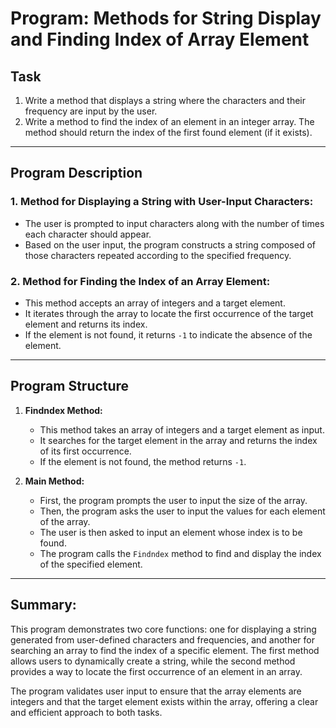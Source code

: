 # Program: Methods for String Display and Finding Index of Array Element

## Task

1. Write a method that displays a string where the characters and their frequency are input by the user.
2. Write a method to find the index of an element in an integer array. The method should return the index of the first found element (if it exists).

---

## Program Description

### 1. **Method for Displaying a String with User-Input Characters:**

   - The user is prompted to input characters along with the number of times each character should appear.
   - Based on the user input, the program constructs a string composed of those characters repeated according to the specified frequency.

### 2. **Method for Finding the Index of an Array Element:**

   - This method accepts an array of integers and a target element.
   - It iterates through the array to locate the first occurrence of the target element and returns its index.
   - If the element is not found, it returns `-1` to indicate the absence of the element.

---

## Program Structure

1. **Findndex Method:**
   - This method takes an array of integers and a target element as input.
   - It searches for the target element in the array and returns the index of its first occurrence.
   - If the element is not found, the method returns `-1`.

2. **Main Method:**
   - First, the program prompts the user to input the size of the array.
   - Then, the program asks the user to input the values for each element of the array.
   - The user is then asked to input an element whose index is to be found.
   - The program calls the `Findndex` method to find and display the index of the specified element.

---

## Summary:

This program demonstrates two core functions: one for displaying a string generated from user-defined characters and frequencies, and another for searching an array to find the index of a specific element. The first method allows users to dynamically create a string, while the second method provides a way to locate the first occurrence of an element in an array.

The program validates user input to ensure that the array elements are integers and that the target element exists within the array, offering a clear and efficient approach to both tasks.
